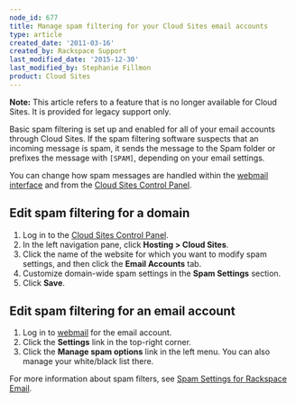 ```yaml
---
node_id: 677
title: Manage spam filtering for your Cloud Sites email accounts
type: article
created_date: '2011-03-16'
created_by: Rackspace Support
last_modified_date: '2015-12-30'
last_modified_by: Stephanie Fillmon
product: Cloud Sites
---
```


**Note:** This article refers to a feature that is no longer available
for Cloud Sites. It is provided for legacy support only.

Basic spam filtering is set up and enabled for all of your email
accounts through Cloud Sites. If the spam filtering software suspects
that an incoming message is spam, it sends the message to the Spam
folder or prefixes the message with `[SPAM]`, depending on your email
settings.

You can change how spam messages are handled within the [webmail
interface](http://mail.emailsrvr.com) and from the [Cloud Sites Control
Panel](https://manage.rackspacecloud.com).

Edit spam filtering for a domain
--------------------------------

1.  Log in to the [Cloud Sites Control
    Panel](https://manage.rackspacecloud.com).
2.  In the left navigation pane, click **Hosting &gt; Cloud Sites**.
3.  Click the name of the website for which you want to modify spam
    settings, and then click the **Email Accounts** tab.
4.  Customize domain-wide spam settings in the **Spam
    Settings** section.
5.  Click **Save**.

Edit spam filtering for an email account
----------------------------------------

1.  Log in to [webmail](http://mail.emailsrvr.com) for the
    email account.
2.  Click the **Settings** link in the top-right corner.
3.  Click the **Manage spam options** link in the left menu.
    You can also manage your white/black list there.

For more information about spam filters, see [Spam Settings for
Rackspace
Email](/how-to/spam-settings-for-rackspace-email).

